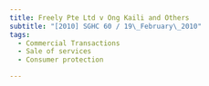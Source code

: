 ```yaml
---
title: Freely Pte Ltd v Ong Kaili and Others
subtitle: "[2010] SGHC 60 / 19\_February\_2010"
tags:
  - Commercial Transactions
  - Sale of services
  - Consumer protection

---
```


